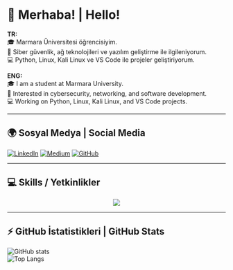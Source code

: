 # 👋 Merhaba! | Hello!

**TR:**  
🎓 Marmara Üniversitesi öğrencisiyim.  
🔐 Siber güvenlik, ağ teknolojileri ve yazılım geliştirme ile ilgileniyorum.  
💻 Python, Linux, Kali Linux ve VS Code ile projeler geliştiriyorum.  

**ENG:**  
🎓 I am a student at Marmara University.  
🔐 Interested in cybersecurity, networking, and software development.  
💻 Working on Python, Linux, Kali Linux, and VS Code projects.  

---

## 🌍 Sosyal Medya | Social Media

[![LinkedIn](https://img.shields.io/badge/-LinkedIn-0077B5?style=for-the-badge&logo=linkedin&logoColor=white)](https://www.linkedin.com/in/mehmet-burak-mente%C5%9Fe-00a542315/)
[![Medium](https://img.shields.io/badge/-Medium-000000?style=for-the-badge&logo=medium&logoColor=white)](https://medium.com/@burakmentese16)
[![GitHub](https://img.shields.io/badge/-GitHub-181717?style=for-the-badge&logo=github&logoColor=white)](https://github.com/BurakHINGE)

---

## 💻 Skills / Yetkinlikler

<p align="center">
  <a href="https://skillicons.dev">
    <img src="https://skillicons.dev/icons?i=python,vscode,kali,linux" />
  </a>
</p>

---

## ⚡ GitHub İstatistikleri | GitHub Stats

![GitHub stats](https://github-readme-stats.vercel.app/api?username=BurakHINGE&show_icons=true&theme=radical)  
![Top Langs](https://github-readme-stats.vercel.app/api/top-langs/?username=BurakHINGE&layout=compact)
